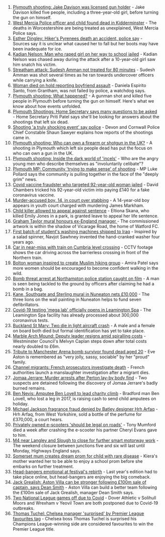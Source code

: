 1. [Plymouth shooting: Jake Davison was licensed gun holder](https://www.bbc.co.uk/news/uk-england-devon-58197414) - Jake Davison killed five people, including a three-year-old girl, before turning the gun on himself.
2. [West Mercia Police officer and child found dead in Kidderminster](https://www.bbc.co.uk/news/uk-england-hereford-worcester-58205396) - The deaths in Worcestershire are being treated as unexplained, West Mercia Police says.
3. [Esther Dingley: Hiker's Pyrenees death an accident, police say](https://www.bbc.co.uk/news/uk-england-tyne-58205386) - Sources say it is unclear what caused her to fall but her boots may have been inadequate for ice.
4. [Kadian Nelson: Man who raped girl on her way to school jailed](https://www.bbc.co.uk/news/uk-england-london-58204431) - Kadian Nelson was chased away during the attack after a 10-year-old girl saw him snatch his victim.
5. [Streatham attack: Sudesh Amman not treated for 80 minutes](https://www.bbc.co.uk/news/uk-england-london-58202811) - Sudesh Amman was shot several times as he ran towards undercover officers while carrying a knife.
6. [Woman died on hold reporting boyfriend assault](https://www.bbc.co.uk/news/uk-england-lincolnshire-58187438) - Daniela Espirito Santo, from Grantham, was not failed by police, a watchdog says.
7. [Plymouth shooting: What happened?](https://www.bbc.co.uk/news/uk-england-devon-58200336) - A gunman shot and killed five people in Plymouth before turning the gun on himself. Here's what we know about how events unfolded.
8. [Plymouth Shootings: Home Secretary says many questions to be asked](https://www.bbc.co.uk/news/uk-58200691) - Home Secretary Priti Patel says she'll be looking for answers about the shootings that left six dead.
9. [Shooting 'a truly shocking event' say police](https://www.bbc.co.uk/news/uk-58198081) - Devon and Cornwall Police Chief Constable Shaun Sawyer explains how reports of the shootings came in.
10. [Plymouth shooting: Who can own a firearm or shotgun in the UK?](https://www.bbc.co.uk/news/uk-58198857) - A shooting in Plymouth which left six people dead has put the focus on who can own a gun in the UK.
11. [Plymouth shooting: Inside the dark world of 'incels'](https://www.bbc.co.uk/news/blogs-trending-44053828) - Who are the angry young men who describe themselves as "involuntarily celibate"?
12. [Plymouth MP: Community 'trying to make sense' of shooting](https://www.bbc.co.uk/news/uk-58198078) - MP Luke Pollard says the community is pulling together in the face of the "deeply grim" news.
13. [Covid vaccine fraudster who targeted 92-year-old woman jailed](https://www.bbc.co.uk/news/uk-england-london-58200457) - David Chambers tricked his 92-year-old victim into paying £140 for a fake coronavirus vaccine.
14. [Murder-accused boy, 14, in court over stabbing](https://www.bbc.co.uk/news/uk-england-london-58197629) - A 14-year-old boy appears in youth court charged with murdering James Markham.
15. [Child killer allowed to appeal against sentence](https://www.bbc.co.uk/news/uk-england-manchester-58200782) - Eltiona Skana, who killed Emily Jones in a park, is granted leave to appeal her life sentence.
16. [Graham Taylor mural honours ex-England manager ](https://www.bbc.co.uk/news/uk-england-beds-bucks-herts-58199572) - The commissioned artwork is within the shadow of Vicarage Road, the home of Watford FC.
17. [First batch of student's washing machines shipped to Iraq](https://www.bbc.co.uk/news/uk-england-somerset-58083385) - Inspired by a salad spinner, Navjot Sawhney invented the hand-cranked washer four years ago.
18. [Car in near-miss with train on Cumbria level crossing](https://www.bbc.co.uk/news/uk-england-cumbria-58202029) - CCTV footage shows the car driving across the barrierless crossing in front of the Northern train.
19. [Bolton woman inspired to create Muslim hiking group](https://www.bbc.co.uk/news/uk-england-manchester-58192877) - Amira Patel says more women should be encouraged to become confident walking in the wild.
20. [Bomb threat arrest at Northampton police station caught on film](https://www.bbc.co.uk/news/uk-england-northamptonshire-58187469) - A man is seen being tackled to the ground by officers after claiming he had a bomb in a bag.
21. [Kane, Southgate and Sterling mural in Nuneaton nets £10,000](https://www.bbc.co.uk/news/uk-england-coventry-warwickshire-58188675) - The three lions on the wall painting in Nuneaton helps to fund seven defibrillators.
22. [Covid-19 testing 'mega lab' officially opens in Leamington Spa](https://www.bbc.co.uk/news/uk-england-coventry-warwickshire-58194409) - The Leamington Spa facility has already processed about 300,000 coronavirus tests.
23. [Buckland St Mary: Two die in light aircraft crash](https://www.bbc.co.uk/news/uk-england-bristol-58194887) - A male and a female on board both died but formal identification has yet to take place.
24. [Marble Arch Mound: Deputy leader resigns amid spiralling costs](https://www.bbc.co.uk/news/uk-england-london-58197626) - Westminster Council's Melvyn Caplan steps down after total costs nearly doubled to £6m.
25. [Tribute to Manchester Arena bomb survivor found dead aged 20](https://www.bbc.co.uk/news/uk-england-birmingham-58194047) - Eve Aston is remembered as "very jolly, sassy, sociable" by her "proud" family.
26. [Channel migrants: French prosecutors investigate death](https://www.bbc.co.uk/news/uk-england-kent-58198605) - French authorities launch a manslaughter investigation after a migrant dies.
27. [Jomaa Jerrare: Murder arrests after Perton lay-by body find](https://www.bbc.co.uk/news/uk-england-stoke-staffordshire-58199613) - Two suspects are detained following the discovery of Jomaa Jerrare's badly burned remains.
28. [Ben Nevis: Amputee Ben Lovell to lead charity climb](https://www.bbc.co.uk/news/uk-england-leeds-58199522) - Bradford man Ben Lovell, who lost a leg in 2017, is raising cash to send child amputees on holiday.
29. [Michael Jackson fragrance fraud denied by Batley designer Hrh Arfaq](https://www.bbc.co.uk/news/uk-england-leeds-58198100) - Hrh Arfaq, from West Yorkshire, sold a bottle of the perfume for £370,000, a court hears.
30. [Privately owned e-scooters 'should be legal on roads'](https://www.bbc.co.uk/news/uk-england-london-58190581) - Tony Mumford died a week after crashing the e-scooter his partner Cheryl Evans gave to him.
31. [M4 near Langley and Slough to close for further smart motorway work](https://www.bbc.co.uk/news/uk-england-berkshire-58191772) - The weekend closure between junctions five and six will last until Monday, Highways England says.
32. [Somerset mum creates dream prom for child with rare disease](https://www.bbc.co.uk/news/uk-england-bristol-58181717) - Kiera's mother wanted her to be able to enjoy a school prom before she embarks on further treatment.
33. [Head-bangers emotional at festival's rebirth](https://www.bbc.co.uk/news/uk-england-derbyshire-58177937) - Last year's edition had to take place online, but head-bangers are enjoying the big comeback.
34. [Jack Grealish: Aston Villa can be stronger following £100m sale of captain, says Dean Smith](https://www.bbc.co.uk/sport/football/58198695) - Aston Villa can build a better team following the £100m sale of Jack Grealish, manager Dean Smith says.
35. [Two National League games off due to Covid](https://www.bbc.co.uk/sport/football/58203548) - Dover Athletic v Solihull Moors and Wrexham v Yeovil Town are both postponed due to Covid-19 outbreaks.
36. [Thomas Tuchel: Chelsea manager 'surprised' by Premier League favourites tag](https://www.bbc.co.uk/sport/football/58204992) - Chelsea boss Thomas Tuchel is surprised his Champions League-winning side are considered favourites to win the Premier League title.
